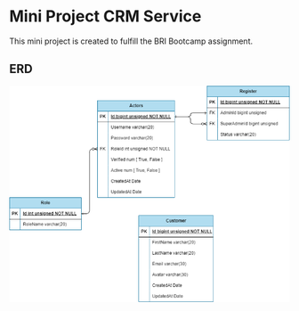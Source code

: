 # Mini Project CRM Service

This mini project is created to fulfill the BRI Bootcamp assignment.

## ERD

![ERD](./img/mini_project.png)
